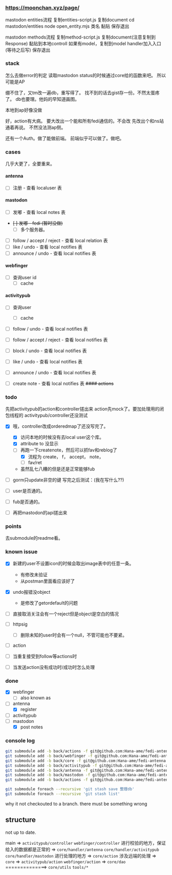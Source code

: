 #

### https://moonchan.xyz/page/

mastodon entities流程
复制entities-script.js
复制document
cd mastodon/entities
node open_entity.mjs 类名
黏贴
保存退出

mastodon methods流程
复制method-script.js
复制document(注意复制到Response)
黏贴到本地controll
如果有model，复制到model
handler加入入口(等待之后写)
保存退出

### **stack**
怎么去做error的判定
读取mastodon status的时候通过core给的函数来吧。
所以可能是AP

绷不住了，又tm改一遍db，重写得了。
找不到的话去gist存一份。不然太蛋疼了。
db也要理。他妈的早知道画图。

本地到ap好像没做

好，action有大病。
要大改出一个能和所有fedi通信的。不会改
先改出个和ns站通着再说。
不然没法测ap侧。

还有一个Auth。做了能做前端。
前端似乎可以做了。做吧。

### **cases**

几乎大更了，全要重来。

#### antenna
- [ ] 注册 - 查看 localuser 表
#### mastodon
- [ ] 发嘟 - 查看 local notes 表
- ~~[ ] 发嘟 - fedi (暂时没做)~~
  - [ ] 多个服务器。
- [ ] follow / accept / reject - 查看 local relation 表
- [ ] like / undo - 查看 local notifies 表
- [ ] announce / undo - 查看 local notifies 表
#### webfinger
- [ ] 查询user id
  - [ ] cache
#### activitypub
- [ ] 查询user
  - [ ] cache
- [ ] follow / undo - 查看 local notifies 表
- [ ] follow / accept / reject - 查看 local notifies 表
- [ ] block / undo - 查看 local notifies 表
- [ ] like / undo - 查看 local notifies 表
- [ ] announce / undo - 查看 local notifies 表
- [ ] create note - 查看 local notifies 表
~~#### actions~~



### **todo**
先把activitypub的action和controller搓出来
action先mock了。要加处理用的闭包线程的
activitypub/controller还没测试
- [x] 哦，controller改成orderedmap了还没写完了。
  - [x] 访问本地的时候没有去local user这个库。
  - [x] attribute to 没显示
  - [ ] 再跑一下createnote，然后可以抓fav和reblog了
    - [x] 流程为 create， f， accept， note， 
    - [ ] fav/ret
  - 虽然乱七八糟的但是还是正常能够fub
- [ ] gorm只update非空的键
写完之后测试：(我在写什么??)
- [ ] user是否通的。
- [ ] fub是否通的。

- [ ] 再把mastodon的api搓出来

### **points**

去submodule的readme看。

### **known issue**
- [x] 新建的user不设置icon的时候会取出image表中的任意一条。
  - 有修改未验证
  - 从postman里面看应该好了
- [x] undo报错没object
  - 是修改了getordefault的问题
- [ ] 直接取消关注会有一个reject但是object是空白的情况

- [ ] httpsig
  - [ ] 删除未知的user时会有一个null，不管可能也不要紧。
- [ ] action
- [ ] 当重复接受到follow等actions时
- [ ] 当发送action没有成功时/成功时怎么处理

### **done**
- [x] webfinger
  - [ ] also known as
- [ ] antenna
  - [x] register
- [ ] activitypub
- [ ] mastodon
  - [x] post notes

### console log

```sh
git submodule add -b back/actions -f git@github.com:Hana-ame/fedi-antenna.git actions --depth 1
git submodule add -b back/webfinger -f git@github.com:Hana-ame/fedi-antenna.git webfinger --depth 1
git submodule add -b back/core -f git@github.com:Hana-ame/fedi-antenna.git core --depth 1 
git submodule add -b back/activitypub -f git@github.com:Hana-ame/fedi-antenna.git activitypub --depth 1
git submodule add -b back/antenna -f git@github.com:Hana-ame/fedi-antenna.git antenna --depth 1 
git submodule add -b back/mastodon -f git@github.com:Hana-ame/fedi-antenna.git mastodon --depth 1 
git submodule add -b back/actions -f git@github.com:Hana-ame/fedi-antenna.git actions --depth 1

```

```sh
git submodule foreach --recursive 'git stash save 整理db'
git submodule foreach --recursive 'git stash list'
```

why it not checkouted to a branch. there must be something wrong


## structure

not up to date.

main 
=>
`activitypub/controller`
`webfinger/controller`
进行校验的地方，保证给入的数据都是正常的
=>
`core/handler/antenna`
`core/handler/activitypub`
`core/handler/mastodon`
进行处理的地方
=>
`core/action`
涉及远端的处理
=>
`core`
=>
`activitypub/action`
`webfinger/action`
=>
`core/dao`
==============>
`core/utils`
`tools/*`
